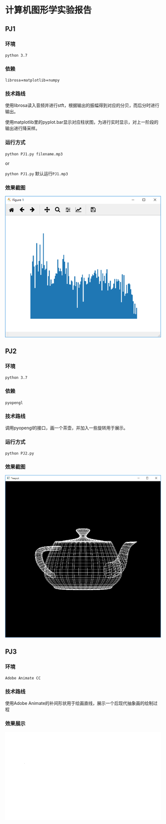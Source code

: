 # 计算机图形学实验报告

## PJ1

### 环境

`python 3.7`

### 依赖

`librosa`+`matplotlib`+`numpy`

### 技术路线

使用librosa读入音频并进行stft，根据输出的振幅得到对应的分贝，而后分时进行输出。

使用matplotlib里的pyplot.bar显示对应柱状图，为进行实时显示，对上一阶段的输出进行降采样。

### 运行方式

`python PJ1.py filename.mp3`

or

`python PJ1.py` 默认运行`PJ1.mp3`

### 效果截图

![](PJ1/result.png)

## PJ2

### 环境

`python 3.7`

### 依赖

`pyopengl`

### 技术路线

调用pyopengl的接口，画一个茶壶，并加入一些旋转用于展示。

### 运行方式

`python PJ2.py`

### 效果截图

![](PJ2/result.png)

## PJ3

### 环境

`Adobe Animate CC`

### 技术路线

使用Adobe Animate的补间形状用于绘画直线，展示一个后现代抽象画的绘制过程

### 效果展示

![](PJ3/PJ3.gif)

